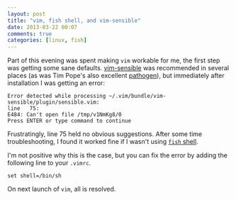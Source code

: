 ```yaml
---
layout: post
title: "vim, fish shell, and vim-sensible"
date: 2013-03-22 00:07
comments: true
categories: [linux, fish]
---
```


Part of this evening was spent making `vim` workable for me, the first step was getting some sane defaults. [vim-sensible](https://github.com/tpope/vim-sensible) was recommended in several places (as was Tim Pope's also excellent [pathogen](https://github.com/tpope/vim-pathogen)), but immediately after installation I was getting an error:

	Error detected while processing ~/.vim/bundle/vim-sensible/plugin/sensible.vim:
	line   75:
	E484: Can't open file /tmp/v1NmKg8/0
	Press ENTER or type command to continue

Frustratingly, line 75 held no obvious suggestions. After some time troubleshooting, I found it worked fine if I wasn't using [`fish` shell](http://www.ridiculousfish.com/shell/).

I'm not positive why this is the case, but you can fix the error by adding the following line to your `.vimrc`.

	set shell=/bin/sh

On next launch of `vim`, all is resolved.